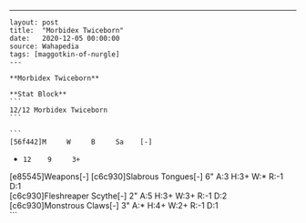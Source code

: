 ---
    layout: post
    title:  "Morbidex Twiceborn"
    date:   2020-12-05 00:00:00
    source: Wahapedia
    tags: [maggotkin-of-nurgle]
    ---
    
    **Morbidex Twiceborn**
    
    **Stat Block**
    ```
    12/12 Morbidex Twiceborn
    ```
    
    ```
    [56f442]M     W     B     Sa    [-]
*     12    9     3+    
[e85545]Weapons[-]
[c6c930]Slabrous Tongues[-]
6"     A:3    H:3+   W:*    R:-1   D:1   
[c6c930]Fleshreaper Scythe[-]
2"     A:5    H:3+   W:3+   R:-1   D:2   
[c6c930]Monstrous Claws[-]
3"     A:*    H:4+   W:2+   R:-1   D:1   
    ```
    
    
    